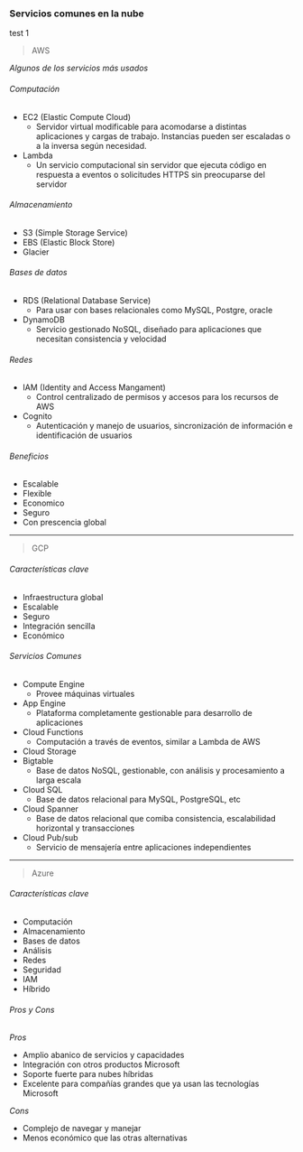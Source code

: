 ### Servicios comunes en la nube
test 1
> AWS

_Algunos de los servicios más usados_

###### Computación
- EC2 (Elastic Compute Cloud)
  - Servidor virtual modificable para acomodarse a distintas aplicaciones y cargas de trabajo. Instancias pueden ser escaladas o a la inversa según necesidad.
- Lambda
  - Un servicio computacional sin servidor que ejecuta código en respuesta a eventos o solicitudes HTTPS sin preocuparse del servidor

###### Almacenamiento
- S3 (Simple Storage Service)
- EBS (Elastic Block Store)
- Glacier

###### Bases de datos
- RDS (Relational Database Service)
  - Para usar con bases relacionales como MySQL, Postgre, oracle
- DynamoDB
  - Servicio gestionado NoSQL, diseñado para aplicaciones que necesitan consistencia y velocidad

###### Redes
- IAM (Identity and Access Mangament)
  - Control centralizado de permisos y accesos para los recursos de AWS
- Cognito
  - Autenticación y manejo de usuarios, sincronización de información e identificación de usuarios

###### Beneficios
- Escalable
- Flexible
- Economico
- Seguro
- Con prescencia global

---

> GCP

###### Características clave
- Infraestructura global
- Escalable
- Seguro
- Integración sencilla
- Económico

###### Servicios Comunes
- Compute Engine
  - Provee máquinas virtuales
- App Engine
  - Plataforma completamente gestionable para desarrollo de aplicaciones
- Cloud Functions
  - Computación a través de eventos, similar a Lambda de AWS
- Cloud Storage
- Bigtable
  - Base de datos NoSQL, gestionable, con análisis y procesamiento a larga escala
- Cloud SQL
  - Base de datos relacional para MySQL, PostgreSQL, etc
- Cloud Spanner
  - Base de datos relacional que comiba consistencia, escalabilidad horizontal y transacciones
- Cloud Pub/sub
  - Servicio de mensajería entre aplicaciones independientes

---

> Azure

###### Características clave
- Computación
- Almacenamiento
- Bases de datos
- Análisis
- Redes
- Seguridad
- IAM
- Híbrido

###### Pros y Cons
_Pros_
- Amplio abanico de servicios y capacidades
- Integración con otros productos Microsoft
- Soporte fuerte para nubes híbridas
- Excelente para compañías grandes que ya usan las tecnologías Microsoft

_Cons_
- Complejo de navegar y manejar
- Menos económico que las otras alternativas
